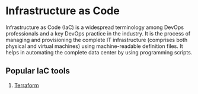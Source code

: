 # Infrastructure as Code
Infrastructure as Code (IaC) is a widespread terminology among DevOps professionals and a key DevOps practice in the industry. It is the process of managing and provisioning the complete IT infrastructure (comprises both physical and virtual machines) using machine-readable definition files. It helps in automating the complete data center by using programming scripts.
## Popular IaC tools
1. [Terraform](terraform.md)